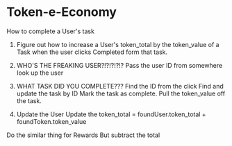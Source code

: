 # Token-e-Economy

How to complete a User's task
1. Figure out how to increase a User's 
token_total by the token_value of a Task when the user clicks Completed form that task.

1. WHO'S THE FREAKING USER?!?!?!?!?
Pass the user ID from somewhere
look up the user

2. WHAT TASK DID YOU COMPLETE???
Find the ID from the click
Find and update the task by ID
Mark the task as complete.
Pull the token_value off the task.

3. Update the User
Update the token_total = foundUser.token_total + foundToken.token_value


Do the similar thing for Rewards
But subtract the total
